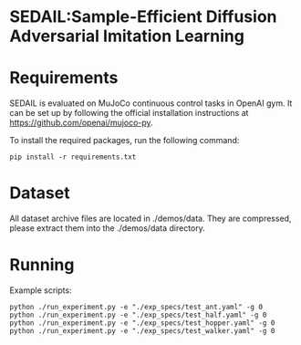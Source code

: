 # SEDAIL:Sample-Efficient Diffusion Adversarial Imitation Learning

# Requirements

SEDAIL is evaluated  on MuJoCo continuous control tasks in OpenAI gym. It can be set up by following the official installation instructions at https://github.com/openai/mujoco-py.

To install the required packages, run the following command:

```
pip install -r requirements.txt
```

# Dataset

All dataset archive files are located in ./demos/data. They are compressed, please extract them into the ./demos/data directory.

# Running  

Example scripts:

```
python ./run_experiment.py -e "./exp_specs/test_ant.yaml" -g 0
python ./run_experiment.py -e "./exp_specs/test_half.yaml" -g 0
python ./run_experiment.py -e "./exp_specs/test_hopper.yaml" -g 0
python ./run_experiment.py -e "./exp_specs/test_walker.yaml" -g 0
```

